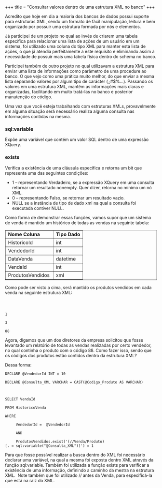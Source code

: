 +++
title = "Consultar valores dentro de uma estrutura XML no banco"
+++

<p>Acredito que hoje em dia a maioria dos bancos de dados possui suporte para estruturas XML, sendo um formato de fácil manipulação, leitura e bem organizado por possuir uma estrutura formada por nós e elementos.</p>
<p>Já participei de um projeto no qual ao invés de criarem uma tabela específica para relacionar uma lista de ações de um usuário em um sistema, foi utilizado uma coluna do tipo XML para manter esta lista de ações, o que já atendia perfeitamente a este requisito e eliminando assim a necessidade de possuir mais uma tabela física dentro do schema no banco.</p>
<p>Participei também de outro projeto no qual utilizavam a estrutura XML para enviar uma lista de informações como parâmetro de uma procedure ao banco. O que vejo como uma prática muito melhor, do que enviar a mesma lista separando valores por algum tipo de carácter (,;#$%…). Passando os valores em uma estrutura XML, mantêm as informações mais claras e organizadas, facilitando em muito tratá-las no banco e posterior manutenção do código.<!--more--></p>
<p>Uma vez que você esteja trabalhando com estruturas XMLs, provavelmente em alguma situação será necessário realiza alguma consulta nas informações contidas na mesma.</p>
<h3>sql:variable</h3>
<p>Expõe uma variável que contém um valor SQL dentro de uma expressão XQuery.</p>
<h3>exists</h3>
<p>Verifica a existência de uma cláusula específica e retorna um bit que representa uma das seguintes condições:</p>
<ul>
<li>1 – representando Verdadeiro, se a expressão XQuery em uma consulta retornar um resultado nonempty. Quer dizer, retorna no mínimo um nó XML.</li>
<li>0 – representando Falso, se retornar um resultado vazio.</li>
<li>NULL se a instância de tipo de dado xml na qual a consulta foi executada contiver NULL.</li>
</ul>
<p>Como forma de demonstrar essas funções, vamos supor que um sistema de venda é mantido um histórico de todas as vendas na seguinte tabela:</p>
<table class="table_post_max" border="1" cellspacing="1" cellpadding="1">
<tbody>
<tr>
<td><strong>Nome Coluna</strong></td>
<td><strong>Tipo Dado</strong></td>
</tr>
<tr>
<td>HistoricoId</td>
<td>int</td>
</tr>
<tr>
<td>VendedorId&nbsp;</td>
<td>int</td>
</tr>
<tr>
<td>DataVenda&nbsp;</td>
<td>datetime</td>
</tr>
<tr>
<td>VendaId&nbsp;</td>
<td>int</td>
</tr>
<tr>
<td>ProdutosVendidos&nbsp;</td>
<td>xml</td>
</tr>
</tbody>
</table>
<p>Como pode ser visto a cima, será mantido os produtos vendidos em cada venda na seguinte estrutura XML:</p>
<p><code lang="xml"><venda><br />
  
<produto>1</produto>
  
<produto>3</produto>
  
<produto>88</produto>
</venda></code></p>
<p>Agora, digamos que um dos diretores da empresa solicitou que fosse levantado um relatório de todas as vendas realizadas por certo vendedor, no qual continha o produto com o código 88. Como fazer isso, sendo que os códigos dos produtos estão contidos dentro da estrutura XML?</p>
<p>Dessa forma:</p>
<p><code lang="sql">DECLARE @VendedorId INT = 10<br />
DECLARE @Consulta_XML VARCHAR = CAST(@Codigo_Produto AS VARCHAR)</p>
<p>SELECT VendaId<br />
FROM HistoricoVenda <br />
WHERE        <br />
     VendedorId =  @VendedorId<br />
     AND<br />
     ProdutosVendidos.exist('(//Venda/Produto)[. = sql:variable("@Consulta_XML")]') = 1</code></p>
<p>Para que fosse possível realizar a busca dentro do XML foi necessário declarar uma variável, na qual a mesma foi exposta dentro XML através da função sql:variable. Também foi utilizada a função exists para verificar a existência de uma informação, definindo a caminho da mestra na estrutura XML.&nbsp; Note também que foi utilizado // antes da Venda, para especificá-la que está na raiz do XML.</p>
